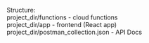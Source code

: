 Structure:  
    project_dir/functions - cloud functions  
    project_dir/app - frontend (React app)  
    project_dir/postman_collection.json - API Docs  
